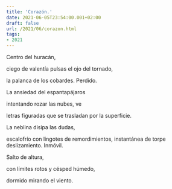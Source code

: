 ```yaml
---
title: 'Corazón.'
date: 2021-06-05T23:54:00.001+02:00
draft: false
url: /2021/06/corazon.html
tags: 
- 2021
---
```


Centro del huracán,

ciego de valentía pulsas el ojo del tornado,

la palanca de los cobardes. Perdido.

  

La ansiedad del espantapájaros

intentando rozar las nubes, ve

letras figuradas que se trasladan por la superficie.

  

La neblina disipa las dudas,

escalofrío con lingotes de remordimientos, instantánea de torpe deslizamiento. Inmóvil.

  

Salto de altura,  

con límites rotos y césped húmedo,

dormido mirando el viento.